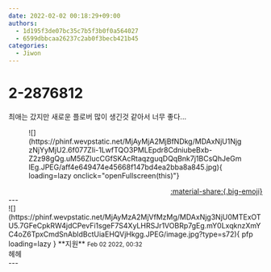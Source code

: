 ```yaml
---
date: 2022-02-02 00:18:29+09:00
authors:
  - 1d195f3de07bc35c7b5f3b0f0a564027
  - 6599dbbcaa26237c2ab0f3becb421b45
categories:
  - Jiwon
---
```


# 2-2876812

<div class="post-container" markdown="1">
<div class="content-container md-sidebar__scrollwrap" markdown="1">

최애는 갔지만 새로운 플로버 많이 생긴것 같아서 너무 좋다...
<figure markdown="1">
![](https://phinf.wevpstatic.net/MjAyMjA2MjBfNDkg/MDAxNjU1NjgzNjYyMjU2.6f077ZIi-1LwfTQO3PMLEpdr8CdniubeBxb-Z2z98gQg.uM56ZIucCGfSKAcRtaqzguqDQqBnk7j1BCsQhJeGmlEg.JPEG/aff4e649474e45668f147bd4ea2bba8a845.jpg){ loading=lazy onclick="openFullscreen(this)"}
</figure>


</div>
</div>

<div style="text-align: right;" markdown="1">
<a href="https://weverse.io/fromis9/fanpost/2-2876812" style="text-align: right;">:material-share:{.big-emoji}</a>
</div>
---

<div class="comments-container md-sidebar__scrollwrap" markdown="1">
<div class="comment" markdown="1">
<div class='id-container' markdown="1">
![](https://phinf.wevpstatic.net/MjAyMzA2MjVfMzMg/MDAxNjg3NjU0MTExOTU5.7GFeCpkRW4jdCPevFi1sgeF7S4XyLHRSJr1VOBRp7gEg.mY0LxqknzXmYC4oZ6TpxCmdSnAbldBctUiaEHQVjHkgg.JPEG/image.jpg?type=s72){ pfp loading=lazy }
**<span class="artist">지원</span>** <small>Feb 02 2022, 00:32</small><br>
</div>
<div class='comment-body' markdown="1">
헤헤
</div>
</div>
</div>
---
